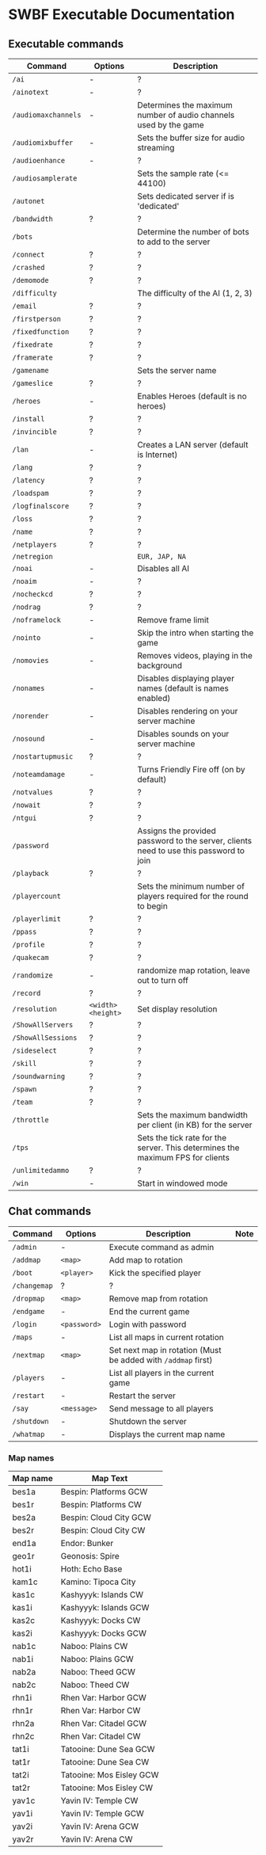 # SWBF Executable Documentation

## Executable commands

| Command | Options | Description |
| ----|---- | --- |
| `/ai` | - | ? |
| `/ainotext` | - | ? |
| `/audiomaxchannels` | - | Determines the maximum number of audio channels used by the game |
| `/audiomixbuffer` | - | Sets the buffer size for audio streaming |
| `/audioenhance` | - | ? |
| `/audiosamplerate` | <samplerate> | Sets the sample rate (<= 44100) |
| `/autonet` | <network> | Sets dedicated server if <network> is 'dedicated' |
| `/bandwidth` | ? | ? |
| `/bots` | <botnumber> | Determine the number of bots to add to the server |
| `/connect` | ? | ? |
| `/crashed` | ? | ? |
| `/demomode` | ? | ? |
| `/difficulty` | <difficulty> | The difficulty of the AI (1, 2, 3) |
| `/email` | ? | ? |
| `/firstperson` | ? | ? |
| `/fixedfunction` | ? | ? |
| `/fixedrate` | ? | ? |
| `/framerate` | ? | ? |
| `/gamename` | <name> | Sets the server name |
| `/gameslice` | ? | ? |
| `/heroes` | - | Enables Heroes (default is no heroes) |
| `/install` | ? | ? |
| `/invincible` | ? | ? |
| `/lan` | - | Creates a LAN server (default is Internet) |
| `/lang` | ? | ? |
| `/latency` | ? | ? |
| `/loadspam` | ? | ? |
| `/logfinalscore` | ? | ? |
| `/loss` | ? | ? |
| `/name` | ? | ? |
| `/netplayers` | ? | ? |
| `/netregion` | <region> | `EUR, JAP, NA` |
| `/noai` | - | Disables all AI |
| `/noaim` | - | ? |
| `/nocheckcd` | ? | ? |
| `/nodrag` | ? | ? |
| `/noframelock` | - | Remove frame limit |
| `/nointo` | - | Skip the intro when starting the game |
| `/nomovies` | - | Removes videos, playing in the background |
| `/nonames` | - | Disables displaying player names (default is names enabled) |
| `/norender` | - | Disables rendering on your server machine |
| `/nosound` | - | Disables sounds on your server machine |
| `/nostartupmusic` | ? | ? |
| `/noteamdamage` | - | Turns Friendly Fire off (on by default) |
| `/notvalues` | ? | ? |
| `/nowait` | ? | ? |
| `/ntgui` | ? | ? |
| `/password` | <password> | Assigns the provided password to the server, clients need to use this password to join |
| `/playback` | ? | ? |
| `/playercount` | <playercount> | Sets the minimum number of players required for the round to begin |
| `/playerlimit` | ? | ? |
| `/ppass` | ? | ? |
| `/profile` | ? | ? |
| `/quakecam` | ? | ? |
| `/randomize` | - | randomize map rotation, leave out to turn off |
| `/record` | ? | ? |
| `/resolution` | `<width>` `<height>` | Set display resolution |
| `/ShowAllServers` | ? | ? |
| `/ShowAllSessions` | ? | ? |
| `/sideselect` | ? | ? |
| `/skill` | ? | ? |
| `/soundwarning` | ? | ? |
| `/spawn` | ? | ? |
| `/team` | ? | ? |
| `/throttle` | <bandwidth> | Sets the maximum bandwidth per client (in KB) for the server |
| `/tps` | <ticks> | Sets the tick rate for the server. This determines the maximum FPS for clients |
| `/unlimitedammo` | ? | ? |
| `/win` | - | Start in windowed mode |

## Chat commands

| Command | Options | Description | Note |
| ----|---- | --- | --- |
| `/admin` | - | Execute command as admin | |
| `/addmap` | `<map>` | Add map to rotation | |
| `/boot` | `<player>` | Kick the specified player | |
| `/changemap` | ? | ? | |
| `/dropmap` | `<map>` | Remove map from rotation | |
| `/endgame` | - | End the current game | |
| `/login` | `<password>` | Login with password | |
| `/maps` | - | List all maps in current rotation | |
| `/nextmap` | `<map>` | Set next map in rotation (Must be added with `/addmap` first) | |
| `/players` | - | List all players in the current game | |
| `/restart` | - | Restart the server | |
| `/say` | `<message>` | Send message to all players | |
| `/shutdown` | - | Shutdown the server | |
| `/whatmap` | - | Displays the current map name | |

### Map names

| Map name | Map Text |
| --- | --- |
| bes1a | Bespin: Platforms GCW |
| bes1r | Bespin: Platforms CW |
| bes2a | Bespin: Cloud City GCW |
| bes2r | Bespin: Cloud City CW |
| end1a | Endor: Bunker |
| geo1r | Geonosis: Spire |
| hot1i | Hoth: Echo Base |
| kam1c | Kamino: Tipoca City |
| kas1c | Kashyyyk: Islands CW |
| kas1i | Kashyyyk: Islands GCW |
| kas2c | Kashyyyk: Docks CW |
| kas2i | Kashyyyk: Docks GCW |
| nab1c | Naboo: Plains CW |
| nab1i | Naboo: Plains GCW |
| nab2a | Naboo: Theed GCW |
| nab2c | Naboo: Theed CW |
| rhn1i | Rhen Var: Harbor GCW |
| rhn1r | Rhen Var: Harbor CW |
| rhn2a | Rhen Var: Citadel GCW |
| rhn2c | Rhen Var: Citadel CW |
| tat1i | Tatooine: Dune Sea GCW |
| tat1r | Tatooine: Dune Sea CW |
| tat2i | Tatooine: Mos Eisley GCW |
| tat2r | Tatooine: Mos Eisley CW |
| yav1c | Yavin IV: Temple CW |
| yav1i | Yavin IV: Temple GCW |
| yav2i | Yavin IV: Arena GCW |
| yav2r | Yavin IV: Arena CW |

